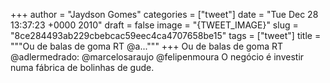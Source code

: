
+++
author = "Jaydson Gomes"
categories = ["tweet"]
date = "Tue Dec 28 13:37:23 +0000 2010"
draft = false
image = "{TWEET_IMAGE}"
slug = "8ce284493ab229cbebcac59eec4ca4707658be15"
tags = ["tweet"]
title = """Ou de balas de goma RT @a..."""
+++
Ou de balas de goma RT @adlermedrado: @marcelosaraujo @felipenmoura O negócio é investir numa fábrica de bolinhas de gude.
